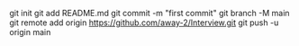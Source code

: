 git init
git add README.md
git commit -m "first commit"
git branch -M main
git remote add origin https://github.com/away-2/Interview.git
git push -u origin main